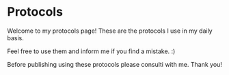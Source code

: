 # Protocols

Welcome to my protocols page! These are the protocols I use in my daily basis.

Feel free to use them and inform me if you find a mistake. :)

Before publishing using these protocols please consulti with me. Thank you!
